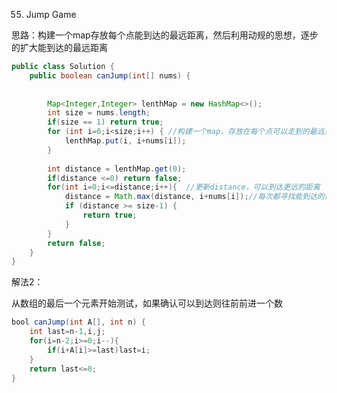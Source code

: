 55. Jump Game



思路：构建一个map存放每个点能到达的最远距离，然后利用动规的思想，逐步的扩大能到达的最远距离

```Java
public class Solution {
	public boolean canJump(int[] nums) {
        
		
		Map<Integer,Integer> lenthMap = new HashMap<>();
        int size = nums.length;
        if(size == 1) return true;
		for (int i=0;i<size;i++) { //构建一个map，存放在每个点可以走到的最远点
			lenthMap.put(i, i+nums[i]);
		}
		
		int distance = lenthMap.get(0);
		if(distance <=0) return false;
		for(int i=0;i<=distance;i++){  //更新distance，可以到达更远的距离
			distance = Math.max(distance, i+nums[i]);//每次都寻找能到达的最远距离
			if (distance >= size-1) {
				return true;
			}
		}		
		return false;
	}
}
```

解法2：

从数组的最后一个元素开始测试，如果确认可以到达则往前前进一个数

```Java
bool canJump(int A[], int n) {
    int last=n-1,i,j;
    for(i=n-2;i>=0;i--){
        if(i+A[i]>=last)last=i;
    }
    return last<=0;
}
```